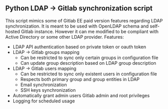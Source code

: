 ## Python LDAP -> Gitlab synchronization script
This script mimics some of Gitlab EE paid version features regarding LDAP synchronization. It is meant to be used with OpenLDAP schema and self-hosted Gitlab instance. However it can me modified to be compliant with Active Directory or some other LDAP provider. 
Features:
- LDAP API authentication based on private token or oauth token
- LDAP -> Gitlab groups mapping
    - Can be restricted to sync only certain groups in configuration file
    - Can update group description based on LDAP group description
- LDAP -> Gitlab users mapping
    - Can be restricted to sync only existent users in configuration file
    - Respects both primary group and group entities in LDAP
    - Email synchronization
    - SSH keys synchronization 
- Automatically grant admin users Gitlab admin and root privileges
- Logging for scheduled usage